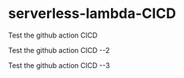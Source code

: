 # serverless-lambda-CICD

Test the github action CICD

Test the github action CICD --2

Test the github action CICD --3
